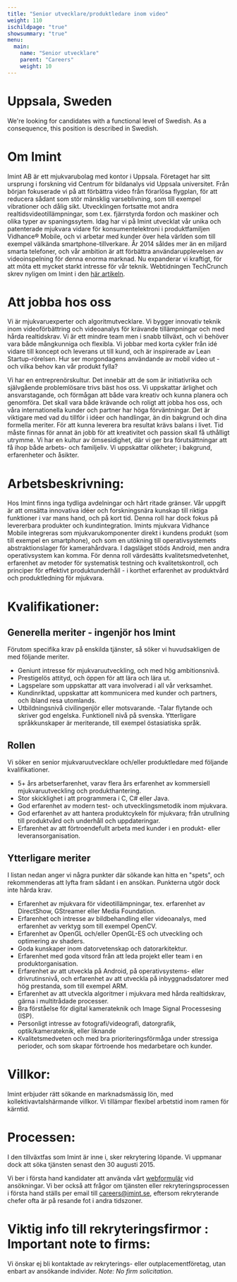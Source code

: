 ```yaml
---
title: "Senior utvecklare/produktledare inom video"
weight: 110
ischildpage: "true"
showsummary: "true"
menu:
  main:
    name: "Senior utvecklare"
    parent: "Careers"
    weight: 10
---
```

# Uppsala, Sweden

We're looking for candidates with a functional level of Swedish. As a consequence, this position is described in Swedish.<!--more-->

# Om Imint

Imint AB är ett mjukvarubolag med kontor i Uppsala. Företaget har sitt ursprung i forskning vid Centrum för bildanalys vid Uppsala universitet. Från början fokuserade vi på att förbättra video från förarlösa flygplan, för att reducera sådant som stör mänsklig varseblivning, som till exempel vibrationer och dålig sikt. Utvecklingen fortsatte mot andra realtidsvideotillämpningar, som t.ex. fjärrstyrda fordon och maskiner och olika typer av spaningssytem. Idag har vi på Imint utvecklat vår unika och patenterade mjukvara vidare för konsumentelektroni i produktfamiljen Vidhance® Mobile, och vi arbetar med kunder över hela världen som till exempel välkända smartphone-tillverkare. År 2014 såldes mer än en miljard smarta telefoner, och vår ambition är att förbättra användarupplevelsen av videoinspelning för denna enorma marknad. Nu expanderar vi kraftigt, för att möta ett mycket starkt intresse för vår teknik. Webtidningen TechCrunch skrev nyligen om Imint i den [här artikeln](http://techcrunch.com/2015/01/09/imint-wants-to-bring-real-time-video-stabilization-to-android/).

# Att jobba hos oss

Vi är mjukvaruexperter och algoritmutvecklare. Vi bygger innovativ teknik inom videoförbättring och videoanalys för krävande tillämpningar och med hårda realtidskrav. Vi är ett mindre team men i snabb tillväxt, och vi behöver vara både mångkunniga och flexibla. Vi jobbar med korta cykler från idé vidare till koncept och leverans ut till kund, och är inspirerade av Lean Startup-rörelsen. Hur ser morgondagens användande av mobil video ut - och vilka behov kan vår produkt fylla?

Vi har en entreprenörskultur. Det innebär att de som är initiativrika och självgående problemlösare trivs bäst hos oss. Vi uppskattar ärlighet och ansvarstagande, och förmågan att både vara kreativ och kunna planera och genomföra. Det skall vara både krävande och roligt att jobba hos oss, och våra internationella kunder och partner har höga förväntningar. Det är viktigare med vad du tillför i idéer och handlingar, än din bakgrund och dina formella meriter. För att kunna leverera bra resultat krävs balans i livet. Tid måste finnas för annat än jobb för att kreativitet och passion skall få uthålligt utrymme. Vi har en kultur av ömsesidighet, där vi ger bra förutsättningar att få ihop både arbets- och familjeliv. Vi uppskattar olikheter; i bakgrund, erfarenheter och åsikter.

# Arbetsbeskrivning:

Hos Imint finns inga tydliga avdelningar och hårt ritade gränser. Vår uppgift är att omsätta innovativa idéer och forskningsnära kunskap till riktiga funktioner i var mans hand, och på kort tid. Denna roll har dock fokus på levererbara produkter och kundintegration. Imints mjukvara Vidhance Mobile integreras som mjukvarukomponenter direkt i kundens produkt (som till exempel en smartphone), och som en utökning till operativsystemets abstraktionslager för kamerahårdvara. I dagsläget stöds Android, men andra operativsystem kan komma. För denna roll värdesätts kvalitetsmedvetenhet, erfarenhet av metoder för systematisk testning och kvalitetskontroll, och principer för effektivt produktunderhåll - i korthet erfarenhet av produktvård och produktledning för mjukvara.

# Kvalifikationer:
## Generella meriter - ingenjör hos Imint

Förutom specifika krav på enskilda tjänster, så söker vi huvudsakligen de med följande meriter.

- Geniunt intresse för mjukvaruutveckling, och med hög ambitionsnivå.
- Prestigelös attityd, och öppen för att lära och lära ut.
- Lagspelare som uppskattar att vara involverad i all vår verksamhet.
- Kundinriktad, uppskattar att kommunicera med kunder och partners, och ibland resa utomlands.
- Utbildningsnivå civilingenjör eller motsvarande.
-Talar flytande och skriver god engelska. Funktionell nivå på svenska. Ytterligare språkkunskaper är meriterande, till exempel östasiatiska språk.

## Rollen

Vi söker en senior mjukvaruutvecklare och/eller produktledare med följande kvalifikationer.

- 5+ års arbetserfarenhet, varav flera års erfarenhet av kommersiell mjukvaruutveckling och produkthantering.
- Stor skicklighet i att programmera i  C, C# eller Java.
- God erfarenhet av modern test- och utvecklingsmetodik inom mjukvara.
- God erfarenhet av att hantera produktcykeln för mjukvara; från utrullning till produktvård och underhåll och uppdateringar.
- Erfarenhet av att förtroendefullt arbeta med kunder i en produkt- eller leveransorganisation.

## Ytterligare meriter

I listan nedan anger vi några punkter där sökande kan hitta en "spets", och rekommenderas att lyfta fram sådant i en ansökan. Punkterna utgör dock inte hårda krav.

- Erfarenhet av mjukvara för videotillämpningar, tex. erfarenhet av DirectShow, GStreamer eller Media Foundation.
- Erfarenhet och intresse av bildbehandling eller videoanalys, med erfarenhet av verktyg som till exempel OpenCV.
- Erfarenhet av OpenGL och/eller OpenGL-ES och utveckling och optimering av shaders.
- Goda kunskaper inom datorvetenskap och datorarkitektur.
- Erfarenhet med goda vitsord från att leda projekt eller team i en produktorganisation.
- Erfarenhet av att utveckla på Android, på operativsystems- eller drivrutinsnivå, och erfarenhet av att utveckla på inbyggnadsdatorer med hög prestanda, som till exempel ARM.
- Erfarenhet av att utveckla algoritmer i mjukvara med hårda realtidskrav, gärna i multitrådade processer.
- Bra förståelse för digital kamerateknik och Image Signal Processesing (ISP).
- Personligt intresse av fotografi/videografi, datorgrafik, optik/kamerateknik, eller liknande
- Kvalitetsmedveten och med bra prioriteringsförmåga under stressiga perioder, och som skapar förtroende hos medarbetare och kunder.

# Villkor:

Imint erbjuder rätt sökande en marknadsmässig lön, med kollektivavtalshärmande villkor. Vi tillämpar flexibel arbetstid inom ramen för kärntid.

# Processen:

I den tillväxtfas som Imint är inne i, sker rekrytering löpande. Vi uppmanar dock att söka tjänsten senast den 30 augusti 2015.

Vi ber i första hand kandidater att använda vårt [webformulär](http://imint.se/about/careers/apply) vid ansökningar. Vi ber också att frågor om tjänsten eller rekryteringsprocessen i första hand ställs per email till [careers@imint.se](mailto:careers@imint.se), eftersom rekryterande chefer ofta är på resande fot i andra tidszoner.

# Viktig info till rekryteringsfirmor : Important note to firms:

Vi önskar ej bli kontaktade av rekryterings- eller outplacementföretag, utan enbart av ansökande individer. *Note: No firm solicitation*.
